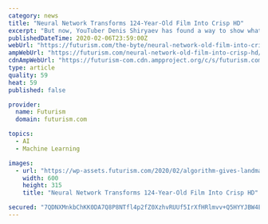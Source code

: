 ```yaml
---
category: news
title: "Neural Network Transforms 124-Year-Old Film Into Crisp HD"
excerpt: "But now, YouTuber Denis Shiryaev has found a way to show what the film might have looked like if it had been recorded using more modern technology — by using artificial intelligence to upscale ..."
publishedDateTime: 2020-02-06T23:59:00Z
webUrl: "https://futurism.com/the-byte/neural-network-old-film-into-crisp-hd"
ampWebUrl: "https://futurism.com/neural-network-old-film-into-crisp-hd/amp"
cdnAmpWebUrl: "https://futurism-com.cdn.ampproject.org/c/s/futurism.com/neural-network-old-film-into-crisp-hd/amp"
type: article
quality: 59
heat: 59
published: false

provider:
  name: Futurism
  domain: futurism.com

topics:
  - AI
  - Machine Learning

images:
  - url: "https://wp-assets.futurism.com/2020/02/algorithm-gives-landmark-film-1896-visual-upgrade-600x315.jpg"
    width: 600
    height: 315
    title: "Neural Network Transforms 124-Year-Old Film Into Crisp HD"

secured: "7QDNXMnkbChKK0DA7Q8P8NTfl4p2fZ0XzhvRUUf5IrXfHRlmvv+Q5HYYJBW4E2cABdvz95+Q5L46AdcyPbOdHKvzTqesDyTISPlTGlqrS4SI24eaytIq7mCaWyncEogHTBeCnq03O1xRUjKjce7yrdacqtGP+8jy8rDU5e+rUmAATpMZUHf0D+cktYtXYWer0Jgy8Lc0GTEvC7y3zEzpnMhwB8m/U0cY8Vdz2t1leE4P3X5h6dUvjWwd2h7ljcsN2eNptOF3mmMy+OpSHXcfhWItGO1n9dnWmA6v+ZPc78rNe0oGkU1OHVg/BE6Z/lrx;dlCnKaLWoKlg5mEiGGmrKQ=="
---
```


